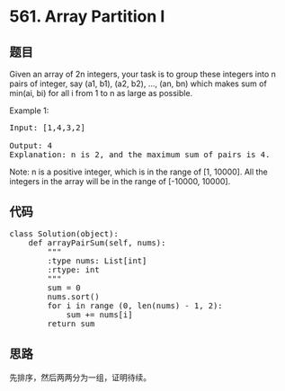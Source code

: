 # 561. Array Partition I
## 题目
Given an array of 2n integers, your task is to group these integers into n pairs of integer, say (a1, b1), (a2, b2), ..., (an, bn) which makes sum of min(ai, bi) for all i from 1 to n as large as possible.

Example 1:
<pre>
Input: [1,4,3,2]

Output: 4
Explanation: n is 2, and the maximum sum of pairs is 4.
</pre>
Note:
n is a positive integer, which is in the range of [1, 10000].
All the integers in the array will be in the range of [-10000, 10000].

## 代码
<pre>
class Solution(object):
    def arrayPairSum(self, nums):
        """
        :type nums: List[int]
        :rtype: int
        """
        sum = 0
        nums.sort()
        for i in range (0, len(nums) - 1, 2):
            sum += nums[i]
        return sum
</pre>

## 思路
先排序，然后两两分为一组，证明待续。